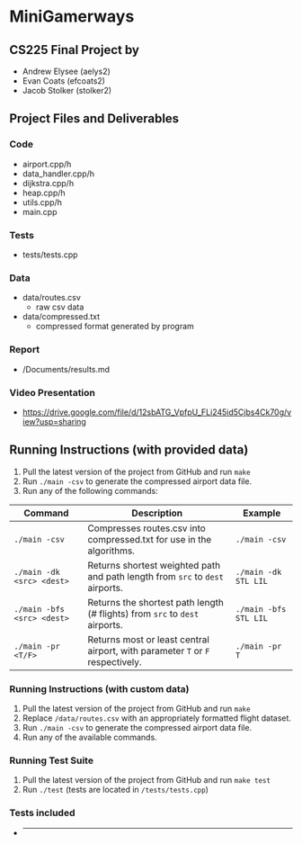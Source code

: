 # MiniGamerways
## CS225 Final Project by
- Andrew Elysee (aelys2)
- Evan Coats (efcoats2)
- Jacob Stolker (stolker2)
## Project Files and Deliverables

### Code
- airport.cpp/h
- data_handler.cpp/h
- dijkstra.cpp/h
- heap.cpp/h
- utils.cpp/h
- main.cpp

### Tests
- tests/tests.cpp
### Data
- data/routes.csv
    - raw csv data
- data/compressed.txt
    - compressed format generated by program

### Report
- /Documents/results.md
### Video Presentation
- https://drive.google.com/file/d/12sbATG_VpfpU_FLi245id5Cjbs4Ck70g/view?usp=sharing


## Running Instructions (with provided data)

1. Pull the latest version of the project from GitHub and run `make` 
2. Run `./main -csv` to generate the compressed airport data file.
3. Run any of the following commands:

| Command                    | Description                                                                    | Example               |
| -------------------------- | ------------------------------------------------------------------------------ | --------------------- |
| `./main -csv`              | Compresses routes.csv into compressed.txt for use in the algorithms.           | `./main -csv`         |
| `./main -dk <src> <dest>`  | Returns shortest weighted path and path length from `src` to `dest` airports.  | `./main -dk STL LIL`  |
| `./main -bfs <src> <dest>` | Returns the shortest path length (# flights) from `src` to `dest` airports.    | `./main -bfs STL LIL` |
| `./main -pr <T/F>`         | Returns most or least central airport, with parameter `T` or `F` respectively. | `./main -pr T`        |
### Running Instructions (with custom data)
1. Pull the latest version of the project from GitHub and run `make` 
2. Replace `/data/routes.csv` with an appropriately formatted flight dataset.
3. Run `./main -csv` to generate the compressed airport data file.
4. Run any of the available commands.

### Running Test Suite
1. Pull the latest version of the project from GitHub and run `make test` 
2. Run `./test` (tests are located in `/tests/tests.cpp`)

### Tests included
- *************